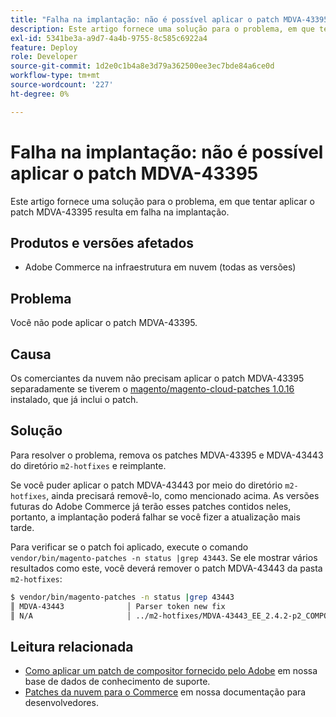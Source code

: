 ```yaml
---
title: "Falha na implantação: não é possível aplicar o patch MDVA-43395"
description: Este artigo fornece uma solução para o problema, em que tentar aplicar o patch MDVA-43395 resulta em falha na implantação.
exl-id: 5341be3a-a9d7-4a4b-9755-8c585c6922a4
feature: Deploy
role: Developer
source-git-commit: 1d2e0c1b4a8e3d79a362500ee3ec7bde84a6ce0d
workflow-type: tm+mt
source-wordcount: '227'
ht-degree: 0%

---
```


# Falha na implantação: não é possível aplicar o patch MDVA-43395

Este artigo fornece uma solução para o problema, em que tentar aplicar o patch MDVA-43395 resulta em falha na implantação.

## Produtos e versões afetados

* Adobe Commerce na infraestrutura em nuvem (todas as versões)

## Problema

Você não pode aplicar o patch MDVA-43395.

## Causa

Os comerciantes da nuvem não precisam aplicar o patch MDVA-43395 separadamente se tiverem o [magento/magento-cloud-patches 1.0.16](https://devdocs.magento.com/cloud/release-notes/mcp-release-notes.html#v1016) instalado, que já inclui o patch.

## Solução

Para resolver o problema, remova os patches MDVA-43395 e MDVA-43443 do diretório `m2-hotfixes` e reimplante.

Se você puder aplicar o patch MDVA-43443 por meio do diretório `m2-hotfixes`, ainda precisará removê-lo, como mencionado acima. As versões futuras do Adobe Commerce já terão esses patches contidos neles, portanto, a implantação poderá falhar se você fizer a atualização mais tarde.

Para verificar se o patch foi aplicado, execute o comando `vendor/bin/magento-patches -n status |grep 43443`.
Se ele mostrar vários resultados como este, você deverá remover o patch MDVA-43443 da pasta `m2-hotfixes`:

```bash
$ vendor/bin/magento-patches -n status |grep 43443
║ MDVA-43443              │ Parser token new fix                                         │ Other           │ Adobe Commerce Support │ Applied     │ Patch type: Required                                     ║
║ N/A                     │ ../m2-hotfixes/MDVA-43443_EE_2.4.2-p2_COMPOSER_v1.patch      │ Other           │ Local                  │ Applied     │ Patch type: Custom                                       ║
```

## Leitura relacionada

* [Como aplicar um patch de compositor fornecido pelo Adobe](/help/how-to/general/how-to-apply-a-composer-patch-provided-by-magento.md) em nossa base de dados de conhecimento de suporte.
* [Patches da nuvem para o Commerce](https://devdocs.magento.com/cloud/release-notes/mcp-release-notes.html#v1016) em nossa documentação para desenvolvedores.
